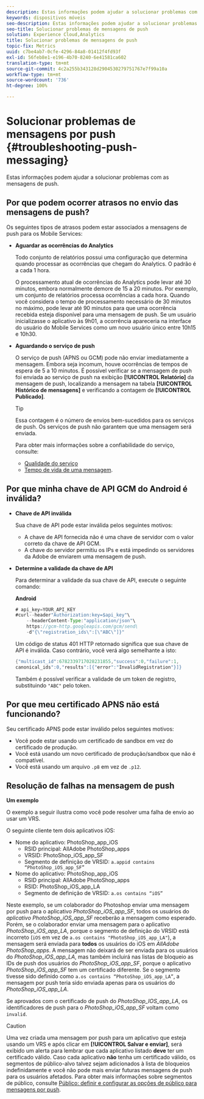 ```yaml
---
description: Estas informações podem ajudar a solucionar problemas com as mensagens de push.
keywords: dispositivos móveis
seo-description: Estas informações podem ajudar a solucionar problemas com as mensagens de push.
seo-title: Solucionar problemas de mensagens de push
solution: Experience Cloud,Analytics
title: Solucionar problemas de mensagens de push
topic-fix: Metrics
uuid: c7be4ab7-0cfe-4296-84a8-01412f4fd93f
exl-id: 56feb8e1-e196-4b70-8240-6e41581ca602
translation-type: tm+mt
source-git-commit: 4c2a255b343128d2904530279751767e7f99a10a
workflow-type: tm+mt
source-wordcount: '736'
ht-degree: 100%

---
```


# Solucionar problemas de mensagens por push {#troubleshooting-push-messaging}

Estas informações podem ajudar a solucionar problemas com as mensagens de push.

## Por que podem ocorrer atrasos no envio das mensagens de push?

Os seguintes tipos de atrasos podem estar associados a mensagens de push para os Mobile Services:

* **Aguardar as ocorrências do Analytics**

   Todo conjunto de relatórios possui uma configuração que determina quando processar as ocorrências que chegam do Analytics. O padrão é a cada 1 hora.

   O processamento atual de ocorrências do Analytics pode levar até 30 minutos, embora normalmente demore de 15 a 20 minutos. Por exemplo, um conjunto de relatórios processa ocorrências a cada hora. Quando você considera o tempo de processamento necessário de 30 minutos no máximo, pode levar até 90 minutos para que uma ocorrência recebida esteja disponível para uma mensagem de push. Se um usuário inicializasse o aplicativo às 9h01, a ocorrência apareceria na interface do usuário do Mobile Services como um novo usuário único entre 10h15 e 10h30.

* **Aguardando o serviço de push**

   O serviço de push (APNS ou GCM) pode não enviar imediatamente a mensagem. Embora seja incomum, houve ocorrências de tempos de espera de 5 a 10 minutos. É possível verificar se a mensagem de push foi enviada ao serviço de push na exibição **[!UICONTROL Relatório]** da mensagem de push, localizando a mensagem na tabela **[!UICONTROL Histórico de mensagens]** e verificando a contagem de **[!UICONTROL Publicado]**.

   >[!TIP]
   >
   >Essa contagem é o número de envios bem-sucedidos para os serviços de push. Os serviços de push não garantem que uma mensagem será enviada.

   Para obter mais informações sobre a confiabilidade do serviço, consulte:

   * [Qualidade do serviço](https://developer.apple.com/library/content/documentation/NetworkingInternet/Conceptual/RemoteNotificationsPG/APNSOverview.html#//apple_ref/doc/uid/TP40008194-CH8-SW5l)
   * [Tempo de vida de uma mensagem](https://developers.google.com/cloud-messaging/concept-options#lifetime).

## Por que minha chave de API GCM do Android é inválida?

* **Chave de API inválida**

   Sua chave de API pode estar inválida pelos seguintes motivos:

   * A chave de API fornecida não é uma chave de servidor com o valor correto da chave de API GCM.
   * A chave do servidor permitiu os IPs e está impedindo os servidores da Adobe de enviarem uma mensagem de push.

* **Determine a validade da chave de API**

   Para determinar a validade da sua chave de API, execute o seguinte comando:

   **Android**

   ```java
   # api_key=YOUR_API_KEY
   #curl--header"Authorization:key=$api_key"\
       --headerContent-Type:"application/json"\ 
       https://gcm-http.googleapis.com/gcm/send\
       -d"{\"registration_ids\":[\"ABC\"]}"
   ```

   Um código de status 401 HTTP retornado significa que sua chave de API é inválida. Caso contrário, você verá algo semelhante a isto:

   ```java
   {"multicast_id":6782339717028231855,"success":0,"failure":1,
   canonical_ids":0,"results":[{"error":"InvalidRegistration"}]}
   ```

   Também é possível verificar a validade de um token de registro, substituindo `"ABC"` pelo token.

## Por que meu certificado APNS não está funcionando?

Seu certificado APNS pode estar inválido pelos seguintes motivos:

* Você pode estar usando um certificado de sandbox em vez do certificado de produção.
* Você está usando um novo certificado de produção/sandbox que não é compatível.
* Você está usando um arquivo `.p8` em vez de `.p12`.

## Resolução de falhas na mensagem de push

**Um exemplo**

O exemplo a seguir ilustra como você pode resolver uma falha de envio ao usar um VRS.

O seguinte cliente tem dois aplicativos iOS:

* Nome do aplicativo: PhotoShop_app_iOS
   * RSID principal: AllAdobe PhotoShop_apps
   * VRSID: PhotoShop_iOS_app_SF
   * Segmento de definição de VRSID: `a.appid contains “PhotoShop_iOS_app_SF”`
* Nome do aplicativo: PhotoShop_app_iOS
   * RSID principal: AllAdobe PhotoShop_apps
   * RSID: PhotoShop_iOS_app_LA
   * Segmento de definição de VRSID: `a.os contains “iOS”`

Neste exemplo, se um colaborador do Photoshop enviar uma mensagem por push para o aplicativo *PhotoShop_iOS_app_SF*, todos os usuários do *aplicativo PhotoShop_iOS_app_SF* receberão a mensagem como esperado. Porém, se o colaborador enviar uma mensagem para o aplicativo *PhotoShop_iOS_app_LA*, porque o segmento de definição do VRSID está incorreto (`iOS` em vez de `a.os contains "PhotoShop_iOS_app_LA"`), a mensagem será enviada para **todos** os usuários do iOS em *AllAdobe PhotoShop_apps*. A mensagem não deixará de ser enviada para os usuários do *PhotoShop_iOS_app_LA*, mas também incluirá nas listas de bloqueio as IDs de push dos usuários do *PhotoShop_iOS_app_SF*, porque o aplicativo *PhotoShop_iOS_app_SF* tem um certificado diferente. Se o segmento tivesse sido definido como `a.os contains “PhotoShop_iOS_app_LA”`, a mensagem por push teria sido enviada apenas para os usuários do *PhotoShop_iOS_app_LA*.

Se aprovados com o certificado de push do *PhotoShop_IOS_app_LA*, os identificadores de push para o *PhotoShop_iOS_app_SF* voltam como `invalid`.

>[!CAUTION]
>
>Uma vez criada uma mensagem por push para um aplicativo que esteja usando um VRS e após clicar em **[!UICONTROL Salvar e enviar]**, será exibido um alerta para lembrar que cada aplicativo listado **deve** ter um certificado válido. Caso cada aplicativo **não** tenha um certificado válido, os segmentos de público-alvo talvez sejam adicionados à lista de bloqueios indefinidamente e você não pode mais enviar futuras mensagens de push para os usuários afetados. Para obter mais informações sobre segmentos de público, consulte [Público: definir e configurar as opções de público para mensagens por push](/help/using/in-app-messaging/t-create-push-message/c-audience-push-message.md).
